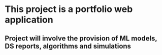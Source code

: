 # This project is a portfolio web application

## Project will involve the provision of ML models, DS reports, algorithms and simulations